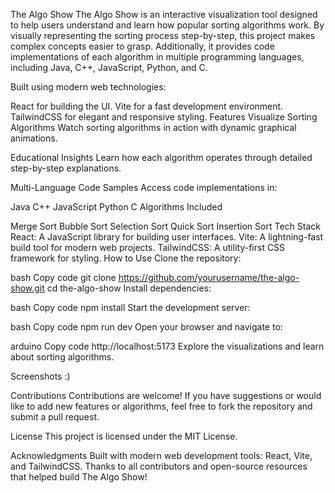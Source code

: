 The Algo Show
The Algo Show is an interactive visualization tool designed to help users understand and learn how popular sorting algorithms work. By visually representing the sorting process step-by-step, this project makes complex concepts easier to grasp. Additionally, it provides code implementations of each algorithm in multiple programming languages, including Java, C++, JavaScript, Python, and C.

Built using modern web technologies:

React for building the UI.
Vite for a fast development environment.
TailwindCSS for elegant and responsive styling.
Features
Visualize Sorting Algorithms
Watch sorting algorithms in action with dynamic graphical animations.

Educational Insights
Learn how each algorithm operates through detailed step-by-step explanations.

Multi-Language Code Samples
Access code implementations in:

Java
C++
JavaScript
Python
C
Algorithms Included

Merge Sort
Bubble Sort
Selection Sort
Quick Sort
Insertion Sort
Tech Stack
React: A JavaScript library for building user interfaces.
Vite: A lightning-fast build tool for modern web projects.
TailwindCSS: A utility-first CSS framework for styling.
How to Use
Clone the repository:

bash
Copy code
git clone https://github.com/yourusername/the-algo-show.git
cd the-algo-show
Install dependencies:

bash
Copy code
npm install
Start the development server:

bash
Copy code
npm run dev
Open your browser and navigate to:

arduino
Copy code
http://localhost:5173
Explore the visualizations and learn about sorting algorithms.

Screenshots
:)

Contributions
Contributions are welcome! If you have suggestions or would like to add new features or algorithms, feel free to fork the repository and submit a pull request.

License
This project is licensed under the MIT License.

Acknowledgments
Built with modern web development tools: React, Vite, and TailwindCSS.
Thanks to all contributors and open-source resources that helped build The Algo Show!
